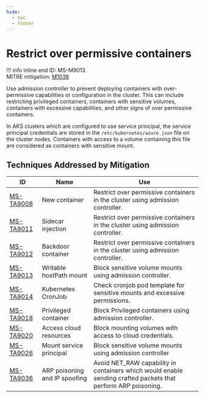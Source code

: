 ```yaml
---
hide:
  - toc
  - footer
---
```


# Restrict over permissive containers

!!! info inline end
    ID: MS-M9013<br>
    MITRE mitigation: [M1038](https://attack.mitre.org/mitigations/M1038/)


Use admission controller to prevent deploying containers with over-permissive capabilities or configuration in the cluster. This can include restricting privileged containers, containers with sensitive volumes, containers with excessive capabilities, and other signs of over permissive containers.

In AKS clusters which are configured to use service principal, the service principal credentials are stored in the `/etc/kubernetes/azure.json` file on the cluster nodes. Containers with access to a volume containing this file are considered as containers with sensitive mount.


## Techniques Addressed by Mitigation

|ID|Name|Use|
|--|----------|-----------|
|[MS-TA9008](../techniques/New%20Container.md)|New container|Restrict over permissive containers in the cluster using admission controller.|
|[MS-TA9011](../techniques/Sidecar%20Injection.md)|Sidecar injection|Restrict over permissive containers in the cluster using admission controller.|
|[MS-TA9012](../techniques/Backdoor%20container.md)|Backdoor container|Restrict over permissive containers in the cluster using admission controller.|
|[MS-TA9013](../techniques/Writable%20hostPath%20mount.md)|Writable hostPath mount|Block sensitive volume mounts using admission controller.|
|[MS-TA9014](../techniques/Kubernetes%20CronJob.md)|Kubernetes CronJob|Check cronjob pod template for sensitive mounts and excessive permissions.|
|[MS-TA9018](../techniques/Privileged%20container.md)|Privileged container|Block Privileged containers using admission controller.|
|[MS-TA9020](../techniques/Access%20cloud%20resources.md)|Access cloud resources|Block mounting volumes with access to cloud credentials.|
|[MS-TA9026](../techniques/Mount%20service%20principal.md)|Mount service principal|Block sensitive volume mounts using admission controller|
|[MS-TA9036](../techniques/ARP%20poisoning%20and%20IP%20spoofing.md)|ARP poisoning and IP spoofing|Avoid NET_RAW capability in containers which would enable sending crafted packets that perform ARP poisoning.|
